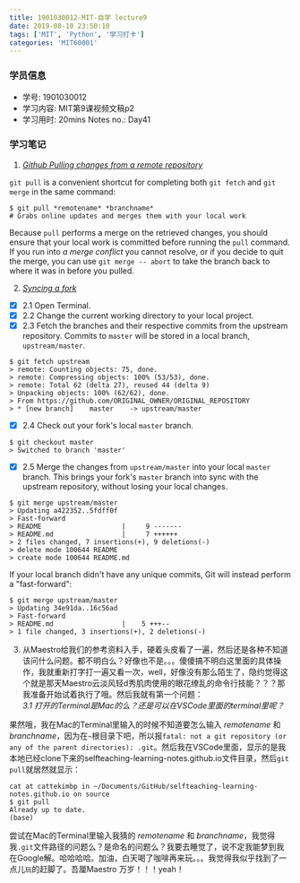 ```yaml
---
title: 1901030012-MIT-自学 lecture9
date: 2019-08-10 23:50:10
tags: ['MIT', 'Python', '学习打卡']
categories: 'MIT60001'
---
```


### 学员信息

- 学号: 1901030012
- 学习内容: MIT第9课视频文稿p2
- 学习用时: 20mins Notes no.: Day41

### 学习笔记

1. [*Github Pulling changes from a remote repository*](https://help.github.com/en/articles/getting-changes-from-a-remote-repository#pulling-changes-from-a-remote-repository)

`git pull` is a convenient shortcut for completing both `git fetch` and `git merge` in the same command:  
```
$ git pull *remotename* *branchname*
# Grabs online updates and merges them with your local work
```

Because `pull` performs a merge on the retrieved changes, you should ensure that your local work is committed before running the `pull` command. If you run into *a merge conflict* you cannot resolve, or if you decide to quit the merge, you can use `git merge -- abort` to take the branch back to where it was in before you pulled.

2. [*Syncing a fork*](https://help.github.com/en/articles/syncing-a-fork)  
- [x] 2.1 Open Terminal.
- [x] 2.2 Change the current working directory to your local project.
- [x] 2.3 Fetch the branches and their respective commits from the upstream repository. Commits to `master` will be stored in a local branch, `upstream/master`.   
```
$ git fetch upstream  
> remote: Counting objects: 75, done.  
> remote: Compressing objects: 100% (53/53), done.  
> remote: Total 62 (delta 27), reused 44 (delta 9)  
> Unpacking objects: 100% (62/62), done.  
> From https://github.com/ORIGINAL_OWNER/ORIGINAL_REPOSITORY  
> * [new branch]    master    -> upstream/master
```

- [x] 2.4 Check out your fork's local `master` branch.
```
$ git checkout master
> Switched to branch 'master'
```

- [x] 2.5 Merge the changes from `upstream/master` into your local `master` branch. This brings your fork's `master` branch into sync with the upstream repository, without losing your local changes.

```
$ git merge upstream/master  
> Updating a422352..5fdff0f  
> Fast-forward    
> README                    |     9 -------  
> README.md                 |     7 ++++++  
> 2 files changed, 7 insertions(+), 9 deletions(-)  
> delete mode 100644 README  
> create mode 100644 README.md  

```

If your local branch didn't have any unique commits, Git will instead perform a "fast-forward":  
```
$ git merge upstream/master
> Updating 34e91da..16c56ad  
> Fast-forward  
> README.md                 |    5 +++--  
> 1 file changed, 3 insertions(+), 2 deletions(-)  

```

3. 从Maestro给我们的参考资料入手，硬着头皮看了一遍，然后还是各种不知道该问什么问题。都不明白么？好像也不是。。。傻傻搞不明白这里面的具体操作，我就重新打字打一遍又看一次，well，好像没有那么陌生了，隐约觉得这个就是那天Maestro云淡风轻d秀肌肉使用的眼花缭乱的命令行技能？？？那我准备开始试着执行了哦。然后我就有第一个问题：  
*3.1 打开的Terminal是Mac的么？还是可以在VSCode里面的terminal里呢？*

果然哦，我在Mac的Terminal里输入的时候不知道要怎么输入 *remotename* 和 *branchname*，因为在`~`根目录下吧，所以报`fatal: not a git repository (or any of the parent directories): .git`。然后我在VSCode里面，显示的是我本地已经clone下来的selfteaching-learning-notes.github.io文件目录，然后`git pull`就居然就显示：  
```
cat at cattekimbp in ~/Documents/GitHub/selfteaching-learning-notes.github.io on source  
$ git pull  
Already up to date.
(base)  
```
尝试在Mac的Terminal里输入我猜的 *remotename* 和 *branchname*，我觉得我`.git`文件路径的问题么？是命名的问题么？我要去睡觉了，说不定我能梦到我在Google解。哈哈哈哈。加油，白天喝了咖啡再来玩。。。我觉得我似乎找到了一点儿`玩`的赶脚了。吾厘Maestro 万岁！！！yeah！
